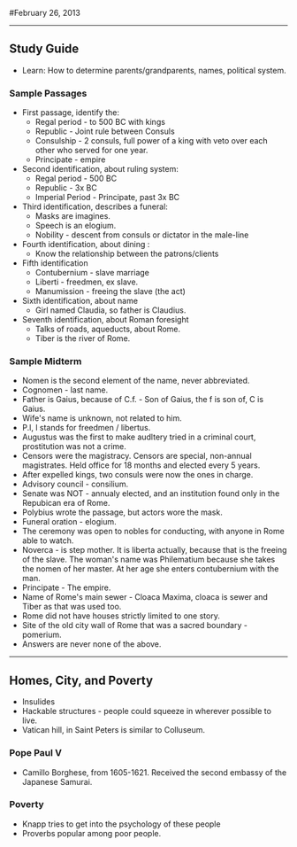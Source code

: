 #February 26, 2013
***
## Study Guide
-	Learn: How to determine parents/grandparents, names, political system.

### Sample Passages
-	First passage, identify the:
	-	Regal period - to 500 BC with kings
	-	Republic - Joint rule between Consuls
	-	Consulship - 2 consuls, full power of a king with veto over each other who served for one year.
	-	Principate - empire
-	Second identification, about ruling system:
	-	Regal period - 500 BC
	-	Republic - 3x BC
	-	Imperial Period - Principate, past 3x BC
-	Third identification, describes a funeral:
	-	Masks are imagines.
	-	Speech is an elogium.
	-	Nobility - descent from consuls or dictator in the male-line
-	Fourth identification, about dining :
	-	Know the relationship between the patrons/clients
-	Fifth identification
	-	Contubernium - slave marriage
	-	Liberti - freedmen, ex slave.
	-	Manumission - freeing the slave (the act)
-	Sixth identification, about name
	-	Girl named Claudia, so father is Claudius.
-	Seventh identification, about Roman foresight
	-	Talks of roads, aqueducts, about Rome.
	-	Tiber is the river of Rome.

### Sample Midterm
-	Nomen is the second element of the name, never abbreviated.
-	Cognomen - last name.
-	Father is Gaius, because of C.f. - Son of Gaius, the f is son of, C is Gaius.
-	Wife's name is unknown, not related to him.
-	P.l, l stands for freedmen / libertus.
-	Augustus was the first to make audltery tried in a criminal court, prostitution was not a crime.
-	Censors were the magistracy. Censors are special, non-annual magistrates. Held office for 18 months and elected every 5 years.
-	After expelled kings, two consuls were now the ones in charge.
-	Advisory council - consilium.
-	Senate was NOT - annualy elected, and an institution found only in the Repubican era of Rome. 
-	Polybius wrote the passage, but actors wore the mask.
-	Funeral oration - elogium.
-	The ceremony was open to nobles for conducting, with anyone in Rome able to watch.
-	Noverca - is step mother. It is liberta actually, because that is the freeing of the slave. The woman's name was Philematium because she takes the nomen of her master. At her age she enters contubernium with the man. 
-	Principate - The empire.
-	Name of Rome's main sewer - Cloaca Maxima, cloaca is sewer and Tiber as that was used too.
-	Rome did not have houses strictly limited to one story.
-	Site of the old city wall of Rome that was a sacred boundary - pomerium. 
-	Answers are never none of the above.

***

## Homes, City, and Poverty
-	Insulides
-	Hackable structures - people could squeeze in wherever possible to live.
-	Vatican hill, in Saint Peters is similar to Colluseum.

### Pope Paul V
-	Camillo Borghese, from 1605-1621. Received the second embassy of the Japanese Samurai.

### Poverty
-	Knapp tries to get into the psychology of these people
-	Proverbs popular among poor people.